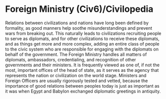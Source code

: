 # Foreign Ministry (Civ6)/Civilopedia

Relations between civilizations and nations have long been defined by formality, as good manners help soothe misunderstandings and prevent wars from breaking out. This naturally leads to civilizations recruiting people to serve as diplomats, and for other civilizations to receive these diplomats, and as things get more and more complex, adding an entire class of people to the civic system who are responsible for engaging with the diplomats on behalf of the government.
The Foreign Ministry handles all matters of diplomats, ambassadors, credentialing, and recognition of other governments and their ministers. It is frequently viewed as one of, if not the most, important offices of the head of state, as it serves as the agency that represents the nation or civilization on the world stage. Ministers and Foreign Officers are usually rigorously tested and vetted, because the importance of good relations between peoples today is just as important as it was when Egypt and Babylon exchanged diplomatic greetings in antiquity.